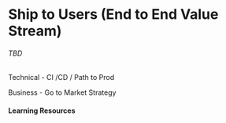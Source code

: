 # Ship to Users \(End to End Value Stream\)

###### TBD

Technical - CI /CD / Path to Prod

Business - Go to Market Strategy

#### Learning Resources

#### 



